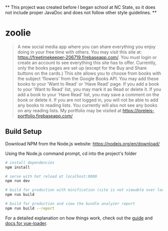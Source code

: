** This project was created before I began school at NC State, so it does not include proper JavaDoc and does not follow other style guidelines. **
# zoolie

> A new social media app where you can share everything you enjoy doing in your free time with others.
You may visit this site at: https://freetimekeeper-206719.firebaseapp.com/. You must login or create an account to see everything this site has to offer. Currently, only the books pages are set up (except for the Buy and Share buttons on the cards.)
This site allows you to choose from books with the subject 'flowers' from the Google Books API. You may add these books to your 'Want to Read' or 'Have Read' page. If you add a book to your 'Want to Read' list, you may mark it as Read or delete it. If you add a book to your 'Have Read' list, you may save a comment on the book or delete it.
If you are not logged in, you will not be able to add any books to reading lists. You currently will also not see any books on any reading lists.
My portfolio may be visited at https://loreleis-portfolio.firebaseapp.com/

## Build Setup

Download NPM from the Node.js website: https://nodejs.org/en/download/

Using the Node.js command prompt, cd into the project's folder

``` bash
# install dependencies
npm install

# serve with hot reload at localhost:8080
npm run dev

# build for production with minification (site is not viewable over localhost in build mode)
npm run build

# build for production and view the bundle analyzer report
npm run build --report
```

For a detailed explanation on how things work, check out the [guide](http://vuejs-templates.github.io/webpack/) and [docs for vue-loader](http://vuejs.github.io/vue-loader).
